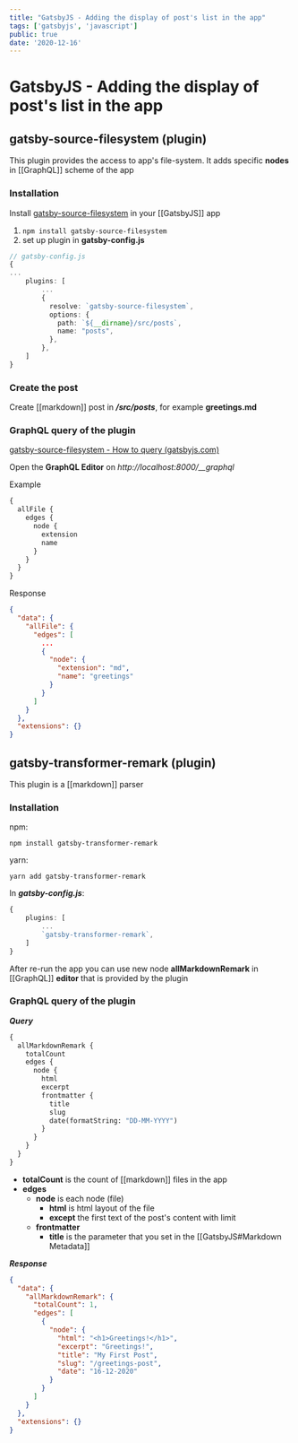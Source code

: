 ```yaml
---
title: "GatsbyJS - Adding the display of post's list in the app"
tags: ['gatsbyjs', 'javascript']
public: true
date: '2020-12-16'
---
```



# GatsbyJS - Adding the display of post's list in the app

## gatsby-source-filesystem (plugin)

This plugin provides the access to app's file-system. It adds specific **nodes** in [[GraphQL]] scheme of the app 

### Installation

Install [gatsby-source-filesystem](https://www.gatsbyjs.com/plugins/gatsby-source-filesystem) in your [[GatsbyJS]] app

1. `npm install gatsby-source-filesystem`
2. set up plugin in **gatsby-config.js**

```ts
// gatsby-config.js
{
...
	plugins: [
		...
		{
		  resolve: `gatsby-source-filesystem`,
		  options: {
			path: `${__dirname}/src/posts`,
			name: "posts",
		  },
		},
	]
}
```

### Create the post

Create [[markdown]] post in ***/src/posts***, for example **greetings.md**

### GraphQL query of the plugin

[gatsby-source-filesystem - How to query (gatsbyjs.com)](https://www.gatsbyjs.com/plugins/gatsby-source-filesystem#how-to-query)

Open the **GraphQL Editor** on *http://localhost:8000/__graphql* 

Example

```graphql
{
  allFile {
    edges {
      node {
        extension
        name
      }
    }
  }
}
```

Response

```json
{
  "data": {
    "allFile": {
      "edges": [
        ...
        {
          "node": {
            "extension": "md",
            "name": "greetings"
          }
        }
      ]
    }
  },
  "extensions": {}
}
```

## gatsby-transformer-remark (plugin)

This plugin is a [[markdown]] parser

### Installation

npm:

```
npm install gatsby-transformer-remark
```

yarn:

```
yarn add gatsby-transformer-remark
```

In ***gatsby-config.js***:

```ts
{
	plugins: [
		...
		`gatsby-transformer-remark`,
	]
}
```

After re-run the app you can use new node **allMarkdownRemark** in [[GraphQL]] **editor** that is provided by the plugin

### GraphQL query of the plugin

***Query***

```graphql
{
  allMarkdownRemark {
    totalCount
    edges {
      node {
        html
        excerpt
		frontmatter {
          title
          slug
          date(formatString: "DD-MM-YYYY")
        }
      }
    }
  }
}
```

- **totalCount** is the count of [[markdown]] files in the app
- **edges**
	- **node** is each node (file)
		- **html** is html layout of the file
		- **except** the first text of the post's content with limit 
	- **frontmatter**
		- **title** is the parameter that you set in the [[GatsbyJS#Markdown Metadata]]

***Response***

```json
{
  "data": {
    "allMarkdownRemark": {
      "totalCount": 1,
      "edges": [
        {
          "node": {
            "html": "<h1>Greetings!</h1>",
            "excerpt": "Greetings!",
			"title": "My First Post",
            "slug": "/greetings-post",
            "date": "16-12-2020"
          }
        }
      ]
    }
  },
  "extensions": {}
}
```

